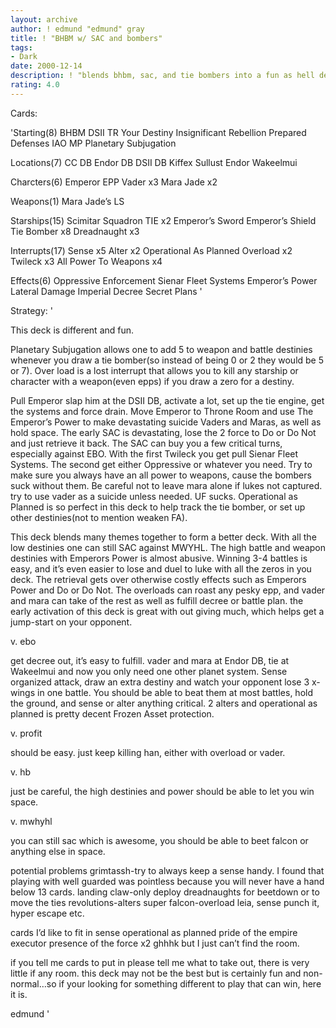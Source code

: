 ```yaml
---
layout: archive
author: ! edmund "edmund" gray
title: ! "BHBM w/ SAC and bombers"
tags:
- Dark
date: 2000-12-14
description: ! "blends bhbm, sac, and tie bombers into a fun as hell deck to play that can win."
rating: 4.0
---
```

Cards: 

'Starting(8)
BHBM
DSII TR
Your Destiny
Insignificant Rebellion
Prepared Defenses
IAO
MP
Planetary Subjugation

Locations(7)
CC DB
Endor DB
DSII DB
Kiffex
Sullust
Endor
Wakeelmui

Charcters(6)
Emperor
EPP Vader x3
Mara Jade x2

Weapons(1)
Mara Jade&#8217;s LS

Starships(15)
Scimitar Squadron TIE x2
Emperor&#8217;s Sword
Emperor&#8217;s Shield
Tie Bomber x8
Dreadnaught x3

Interrupts(17)
Sense x5
Alter x2
Operational As Planned
Overload x2
Twileck x3
All Power To Weapons x4

Effects(6)
Oppressive Enforcement
Sienar Fleet Systems
Emperor&#8217;s Power
Lateral Damage
Imperial Decree
Secret Plans '

Strategy: '

This deck is different and fun.

Planetary Subjugation allows one to add 5 to weapon and battle destinies whenever you draw a tie bomber(so instead of being 0 or 2 they would be 5 or 7). Over load is a lost interrupt that allows you to kill any starship or character with a weapon(even epps) if you draw a zero for a destiny.

Pull Emperor slap him at the DSII DB, activate a lot, set up the tie engine, get the systems and force drain.  Move Emperor to Throne Room and use The Emperor’s Power to make devastating suicide Vaders and Maras, as well as hold space.  The early SAC is devastating, lose the 2 force to Do or Do Not and just retrieve it back.  The SAC can buy you a few critical turns, especially against EBO.  With the first Twileck you get pull Sienar Fleet Systems.  The second get either Oppressive or whatever you need.  Try to make sure you always have an all power to weapons, cause the bombers suck without them.  Be careful not to leave mara alone if lukes not captured.  try to use vader as a suicide unless needed. UF sucks. Operational as Planned is so perfect in this deck to help track the tie bomber, or set up other destinies(not to mention weaken FA).

This deck blends many themes together to form a better deck.  With all the low destinies one can still SAC against MWYHL.  The high battle and weapon destinies with Emperors Power is almost abusive.	Winning 3-4 battles is easy, and it’s even easier to lose and duel to luke with all the zeros in you deck.  The retrieval gets over otherwise costly effects such as Emperors Power and Do or Do Not.  The overloads can roast any pesky epp, and vader and mara can take of the rest as well as fulfill decree or battle plan.  the early activation of this deck is great with out giving much, which helps get a jump-start on your opponent.

v. ebo

get decree out, it’s easy to fulfill. vader and mara at Endor DB, tie at Wakeelmui and now you only need one other planet system.  Sense organized attack, draw an extra destiny and watch your opponent lose 3 x-wings in one battle.  You should be able to beat them at most battles, hold the ground, and sense or alter anything critical. 2 alters and operational as planned is pretty decent Frozen Asset protection.

v. profit

should be easy. just keep killing han, either with overload or vader.

v. hb

just be careful, the high destinies and power should be able to let you win space.

v. mwhyhl

you can still sac which is awesome, you should be able to beet falcon or anything else in space.

potential problems
grimtassh-try to always keep a sense handy. I found that playing with well guarded was pointless because you will never have a hand below 13 cards.
landing claw-only deploy dreadnaughts for beetdown or to move the ties
revolutions-alters
super falcon-overload leia, sense punch it, hyper escape etc.

cards I’d like to fit in
sense
operational as planned
pride of the empire
executor
presence of the force x2
ghhhk
but I just can’t find the room.

if you tell me cards to put in please tell me what to take out, there is very little if any room.  this deck may not be the best but is certainly fun and non-normal…so if your looking for something different to play that can win, here it is.

edmund	'
